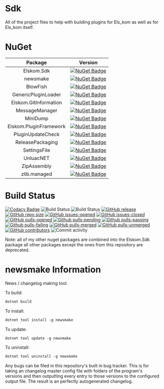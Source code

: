 # Sdk
All of the project files to help with building plugins for Els_kom as well as for Els_kom itself.

# NuGet


| Package | Version |
|:-------:|:-------:|
| Elskom.Sdk | [![NuGet Badge](https://buildstats.info/nuget/Elskom.Sdk?includePreReleases=true)](https://www.nuget.org/packages/Elskom.Sdk/) |
| newsmake | [![NuGet Badge](https://buildstats.info/nuget/newsmake?includePreReleases=true)](https://www.nuget.org/packages/newsmake/) |
| BlowFish | [![NuGet Badge](https://buildstats.info/nuget/BlowFish?includePreReleases=true)](https://www.nuget.org/packages/BlowFish/) |
| GenericPluginLoader | [![NuGet Badge](https://buildstats.info/nuget/GenericPluginLoader?includePreReleases=true)](https://www.nuget.org/packages/GenericPluginLoader/) |
| Elskom.GitInformation | [![NuGet Badge](https://buildstats.info/nuget/Elskom.GitInformation?includePreReleases=true)](https://www.nuget.org/packages/Elskom.GitInformation/) |
| MessageManager | [![NuGet Badge](https://buildstats.info/nuget/MessageManager?includePreReleases=true)](https://www.nuget.org/packages/MessageManager/) |
| MiniDump | [![NuGet Badge](https://buildstats.info/nuget/MiniDump?includePreReleases=true)](https://www.nuget.org/packages/MiniDump/) |
| Elskom.PluginFramework | [![NuGet Badge](https://buildstats.info/nuget/Elskom.PluginFramework?includePreReleases=true)](https://www.nuget.org/packages/Elskom.PluginFramework/) |
| PluginUpdateCheck | [![NuGet Badge](https://buildstats.info/nuget/PluginUpdateCheck?includePreReleases=true)](https://www.nuget.org/packages/PluginUpdateCheck/) |
| ReleasePackaging | [![NuGet Badge](https://buildstats.info/nuget/ReleasePackaging?includePreReleases=true)](https://www.nuget.org/packages/ReleasePackaging/) |
| SettingsFile | [![NuGet Badge](https://buildstats.info/nuget/SettingsFile?includePreReleases=true)](https://www.nuget.org/packages/SettingsFile/) |
| UnluacNET | [![NuGet Badge](https://buildstats.info/nuget/UnluacNET?includePreReleases=true)](https://www.nuget.org/packages/UnluacNET/) |
| ZipAssembly | [![NuGet Badge](https://buildstats.info/nuget/ZipAssembly?includePreReleases=true)](https://www.nuget.org/packages/ZipAssembly/) |
| zlib.managed | [![NuGet Badge](https://buildstats.info/nuget/zlib.managed?includePreReleases=true)](https://www.nuget.org/packages/zlib.managed/) |

# Build Status

[![Codacy Badge](https://api.codacy.com/project/badge/Grade/602ea77e56864263b58c05c7beaadf5f)](https://app.codacy.com/gh/Elskom/Sdk?utm_source=github.com&utm_medium=referral&utm_content=Elskom/Sdk&utm_campaign=Badge_Grade_Settings)
![Build Status](https://github.com/Elskom/Sdk/workflows/.NET%20Core%20%28build%20%26%20publish%20pre-release%29/badge.svg)
![Build Status](https://github.com/Elskom/Sdk/workflows/.NET%20Core%20%28build%20%26%20publish%20release%29/badge.svg)
[![GitHub release](https://img.shields.io/github/release/Elskom/Sdk.svg)](https://GitHub.com/Elskom/Sdk/releases/)
[![GitHub repo size](https://img.shields.io/github/repo-size/Elskom/Sdk)](https://github.com/Elskom/Sdk)
[![GitHub issues-opened](https://img.shields.io/github/issues/Elskom/Sdk.svg)](https://GitHub.com/Elskom/Sdk/issues?q=is%3Aissue+is%3Aopened)
[![GitHub issues-closed](https://img.shields.io/github/issues-closed/Elskom/Sdk.svg)](https://GitHub.com/Elskom/Sdk/issues?q=is%3Aissue+is%3Aclosed)
[![GitHub pulls-opened](https://img.shields.io/github/issues-pr/Elskom/Sdk.svg)](https://github.com/Elskom/Sdk/pulls?q=is%3Aopen+is%3Apr)
[![Github pulls-pending](https://img.shields.io/github/issues-search/Elskom/Sdk?label=pending%20pull%20requests&query=is%3Aopen+status%3Apending+is%3apr&color=lightgray)](https://github.com/Elskom/Sdk/pulls?q=is%3Aopen+status%3Apending+is%3Apr)
[![Github pulls-passing](https://img.shields.io/github/issues-search/Elskom/Sdk?label=passing%20pull%20requests&query=is%3Aopen+status%3Asuccess+is%3Apr&color=limegreen)](https://github.com/Elskom/Sdk/pulls?q=is%3Aopen+status%3Asuccess+is%3Apr)
[![Github pulls-failing](https://img.shields.io/github/issues-search/Elskom/Sdk?label=failing%20pull%20requests&query=is%3Aopen+status%3Afailure+is%3Apr&color=red)](https://github.com/Elskom/Sdk/pulls?q=is%3Aopen+status%3Afailure+is%3Apr)
[![GitHub pulls-merged](https://img.shields.io/github/issues-search/Elskom/Sdk?label=merged%20pull%20requests&query=is%3Apr%20is%3Aclosed%20is%3Amerged&color=darkviolet)](https://github.com/Elskom/Sdk/pulls?q=is%3Apr+is%3Aclosed+is%3Amerged)
[![GitHub pulls-unmerged](https://img.shields.io/github/issues-search/Elskom/Sdk?label=unmerged%20pull%20requests&query=is%3Apr%20is%3Aclosed%20is%3Aunmerged&color=red)](https://github.com/Elskom/Sdk/pulls?q=is%3Apr+is%3Aclosed+is%3Aunmerged)
[![GitHub contributors](https://img.shields.io/github/contributors/Elskom/Sdk.svg)](https://GitHub.com/Elskom/Sdk/graphs/contributors/)
![Commit activity](https://img.shields.io/github/commit-activity/y/Elskom/Sdk)

Note: all of my other nuget packages are combined into the Elskom.Sdk package all other packages except the ones from this repository are deprecated.

# newsmake Information

News / changelog making tool.

To build:

```ps
dotnet build
```

To install:

```ps
dotnet tool install -g newsmake
```

To update:

```ps
dotnet tool update -g newsmake
```

To uninstall:

```ps
dotnet tool uninstall -g newsmake
```

Any bugs can be filed in this repository's built in bug tracker.
This is for taking an changelog master config file with folders of the program's versions and then outputting every entry to those versions to the configured output file. The result is an perfectly autogenerated changelog.
